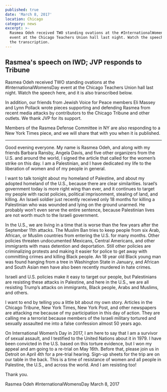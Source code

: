 ```yaml
---
published: true
date: 'March 8, 2017'
location: Chicago
category: news
excerpt: >-
  Rasmea Odeh received TWO standing ovations at the #InternationalWomensDay
  event at the Chicago Teachers Union hall last night. Watch the speech and read
  the transcription.
---
```

## Rasmea's speech on IWD; JVP responds to Tribune

Rasmea Odeh received TWO standing ovations at the #InternationalWomensDay event at the Chicago Teachers Union hall last night. Watch the speech here, and it is also transcribed below.
 
In addition, our friends from Jewish Voice for Peace members Eli Massey and Lynn Pollack wrote pieces supporting and defending Rasmea from recent media attacks by contributors to the Chicago Tribune and other outlets.  We thank JVP for its support. 
 
Members of the Rasmea Defense Committee in NY are also responding to a New York Times piece, and we will share that with you when it is published.

___

Good evening everyone.  My name is Rasmea Odeh, and along with my friends Barbara Ransby, Angela Davis, and five other organizers from the U.S. and around the world, I signed the article that called for the women’s strike on this day.  I am a Palestinian, and I have dedicated my life to the liberation of women and of my people in general. 
 
I want to talk tonight about my homeland of Palestine, and about my adopted homeland of the U.S., because there are clear similarities.  Israel’s government today is more right wing than ever, and it continues to target my people with racist policies, political imprisonment, stealing of land, and killing.  An Israeli soldier just recently received only 18 months for killing a Palestinian who was wounded and lying on the ground unarmed. He probably won’t even serve the entire sentence, because Palestinian lives are not worth much to the Israeli government.
 
In the U.S., we are living in a time that is worse than the few years after the September 11th attacks.  The Muslim Ban tries to keep people from six Arab, African, or Muslim countries from entering the U.S. for many months.  Other policies threaten undocumented Mexicans, Central Americans, and other immigrants with mass detention and deportation.  Still other policies are criminalizing protests and making it easier for police to get away with committing crimes and killing Black people.   An 18 year old Black young man was found hanging from a tree in Washington State in January, and African and South Asian men have also been recently murdered in hate crimes. 
 
Israeli and U.S. policies make it easy to target our people, but Palestinians are resisting these attacks in Palestine, and here in the U.S., we are all resisting Trump’s attacks on immigrants, Black people, Arabs and Muslims, and others. 
 
I want to end by telling you a little bit about my own story.  Articles in the Chicago Tribune, New York Times, New York Post, and other newspapers are attacking me because of my participation in this day of action.  They are calling me a terrorist because members of the Israeli military tortured and sexually assaulted me into a false confession almost 50 years ago. 
 
On International Women’s Day in 2017, I am here to say that I am a survivor of sexual assault, and I testified to the United Nations about it in 1979.  I have been convicted in the U.S. based on this torture evidence, but I won my appeal and am going to a re-trial on May 16th.  Before that, please join us in Detroit on April 4th for a pre-trial hearing.  Sign-up sheets for the trip are on our table in the back.  This is a time of resistance of women and all people in Palestine, the U.S., and across the world.  And I am resisting too! 
 
Thank you.
 
Rasmea Odeh
#InternationalWomensDay
March 8, 2017
